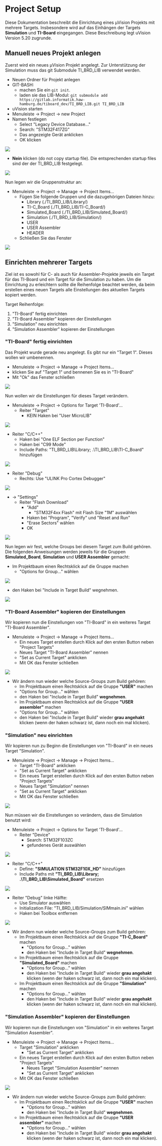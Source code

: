 # Project Setup
Diese Dokumentation beschreibt die Einrichtung eines µVision Projekts mit mehrere Targets. Insbesondere wird auf das Einhängen der Targets **Simulation** und **TI-Board** eingegangen.
Diese Beschreibung legt uVision Version 5.20 zugrunde.

## Manuell neues Projekt anlegen
Zuerst wird ein neues µVision Projekt angelegt. Zur Unterstützung der Simulation muss das git Submodule TI_BRD_LIB verwendet werden.  

* Neuen Ordner für Projekt anlegen
* GIT-BASH:
	* machen Sie ein `git init`.
	* laden sie das LIB-Modul: `git submodule add https://gitlab.informatik.haw-hamburg.de/tiboard_dev/TI_BRD_LIB.git TI_BRD_LIB`
* uVision starten
* Menuleiste -> Project -> new Project
* Namen festlegen
  * Select "Legacy Device Database..."
  * Search: "STM32F417ZG"
  * Das angezeigte Gerät anklicken
  * OK klicken

![](./images/TargetSelect_M4.png)
  * **Nein** klicken (do not copy startup file). Die entsprechenden startup files sind der der TI_BRD_LIB festgelegt.

![](./images/TargetSelect_M4_noStartup.png)

Nun legen wir die Gruppenstruktur an:
* Menuleiste -> Project -> Manage -> Project Items...
	* Fügen Sie folgende Gruppen und die dazugehörigen Dateien hinzu:
		* Library (./TI_BRD_LIB/Library/)
		* TI-C_Board (./TI_BRD_LIB/TI-C_Board/)
		* Simulated_Board (./TI_BRD_LIB/Simulated_Board/)
		* Simulation (./TI_BRD_LIB/Simulation/)
		* USER
		* USER Assembler
		* HEADER
	* Schließen Sie das Fenster

![](./images/TI-Board_Mng_Groups.png)

## Einrichten mehrerer Targets
Ziel ist es sowohl für C- als auch für Assembler-Projekte jeweils ein Target für das TI-Board und ein Target für die Simulation zu haben. Um die Einrichtung zu erleichtern sollte die Reihenfolge beachtet werden, da beim erstellen eines neuen Targets alle Einstellungen des aktuellen Targets kopiert werden.

Target Reihenfolge:
1. "TI-Board" fertig einrichten
3. "TI-Board Assembler" kopieren der Einstellungen
3. "Simulation" neu einrichten
4. "Simulation Assembler" kopieren der Einstellungen

### "TI-Board" fertig einrichten
Das Projekt wurde gerade neu angelegt. Es gibt nur ein "Target 1". Dieses wollen wir umbenennen.
* Menuleiste -> Project -> Manage -> Project Items...
* klicken Sie auf "Target 1" und bennenen Sie es in "TI-Board"
* Mit "Ok" das Fenster schließen

![](./images/TI-Board_Mng_Groups.png)

Nun wollen wir die Einstellungen für dieses Target verändern.
* Menuleiste -> Project -> Options for Target 'TI-Board'...
  * Reiter "Target"
    * KEIN Haken bei "User MicroLIB"

![](./images/TI-Board_Opt_Target.png)

  * Reiter "C/C++"
    * Haken bei "One ELF Section per Function"
    * Haken bei "C99 Mode"
    * Include Paths: "TI_BRD_LIB\Library; .\TI_BRD_LIB\TI-C_Board" hinzufügen

![](./images/TI-Board_Opt_CC++.png)
  * Reiter "Debug"
    * Rechts: Use "ULINK Pro Cortex Debugger"

![](./images/ULINK_Debugger.png)

  * -> "Settings"
      * Reiter "Flash Download"
        * "Add"
          * "STM32F4xx Flash" mit Flash Size "1M" auswählen
        * Haken bei "Program", "Verify" und "Reset and Run"
        * "Erase Sectors" wählen
        * OK

![](./images/Debugger_Settings.png)


Nun legen wir fest, welche Groups bei diesem Target zum Build gehören. Die folgenden Anweisungen werden jeweils für die Gruppen
**Simulated_Board**,
**Simulation** und
**USER Assembler**
gemacht:

* Im Projektbaum einen Rechtsklick auf die Gruppe machen
	* "Options for Group..." wählen

![](./images/Options_For_Group.png)
* den Haken bei "Include in Target Build" wegnehmen.

![](./images/Options_For_Group_Incl.png)

### "TI-Board Assembler" kopieren der Einstellungen
Wir kopieren nun die Einstellungen von "TI-Board" in ein weiteres Target "TI-Board Assembler".
* Menuleiste -> Project -> Manage -> Project Items...
	* Ein neues Target erstellen durch Klick auf den ersten Button neben "Project Targets"
	* Neues Target "TI-Board Assembler" nennen
	* "Set as Current Target" anklicken
	* Mit OK das Fenster schließen

![](./images/TI-Board-Assembler_Mng.png)

* Wir ändern nun wieder welche Source-Groups zum Build gehören:
	* Im Projektbaum einen Rechtsklick auf die Gruppe **"USER"** machen
	*	"Options for Group..." wählen
	* den Haken bei "Include in Target Build" **wegnehmen**.
	* Im Projektbaum einen Rechtsklick auf die Gruppe **"USER assembler"** machen
	*	"Options for Group..." wählen
	* den Haken bei "Include in Target Build" wieder **grau angehakt** klicken (wenn der haken schwarz ist, dann noch ein mal klicken).



### "Simulation" neu einrichten
Wir kopieren nun zu Beginn die Einstellungen von "TI-Board" in ein neues Target "Simulation".
* Menuleiste -> Project -> Manage -> Project Items...
	* Target "TI-Board" anklicken
	* "Set as Current Target" anklicken
	* Ein neues Target erstellen durch Klick auf den ersten Button neben "Project Targets"
	* Neues Target "Simulation" nennen
	* "Set as Current Target" anklicken
	* Mit OK das Fenster schließen

![](./images/Simulation_Mng.png)

Nun müssen wir die Einstellungen so verändern, dass die Simulation benutzt wird:
* Menuleiste -> Project -> Options for Target 'TI-Board'...
	* Reiter "Device"
		* Search: STM32F103ZC
		* gefundenes Gerät auswählen

![](./images/Simulation_Opt_Device.png)

* Reiter "C/C++"
	* Define: **"SIMULATION STM32F10X_HD"** hinzufügen
	* Include Paths mit __"TI_BRD_LIB\Library; .\TI_BRD_LIB\Simulated_Board"__ ersetzen

![](./images/Simulation_Opt_CC++.png)

* Reiter "Debug" linke Hälfte:
	* Use Simulator auswählen
	* Initialization File: "TI_BRD_LIB/Simulation/SIMmain.ini" wählen
	* Haken bei Toolbox entfernen

![](./images/Simulation_Opt_Debug.png)

* Wir ändern nun wieder welche Source-Groups zum Build gehören:
	* Im Projektbaum einen Rechtsklick auf die Gruppe **"TI-C_Board"** machen
		*	"Options for Group..." wählen
		* den Haken bei "Include in Target Build" **wegnehmen**.
	* Im Projektbaum einen Rechtsklick auf die Gruppe **"Simulated_Board"** machen
		*	"Options for Group..." wählen
		* den Haken bei "Include in Target Build" wieder **grau angehakt** klicken (wenn der haken schwarz ist, dann noch ein mal klicken).
	* Im Projektbaum einen Rechtsklick auf die Gruppe **"Simulation"** machen
		*	"Options for Group..." wählen
		* den Haken bei "Include in Target Build" wieder **grau angehakt** klicken (wenn der haken schwarz ist, dann noch ein mal klicken).


### "Simulation Assembler" kopieren der Einstellungen
Wir kopieren nun die Einstellungen von "Simulation" in ein weiteres Target "Simulation Assembler".
* Menuleiste -> Project -> Manage -> Project Items...
  * Target "Simulation" anklicken
    * "Set as Current Target" anklicken
  * Ein neues Target erstellen durch Klick auf den ersten Button neben "Project Targets"
    * Neues Target "Simulation Assembler" nennen
    * "Set as Current Target" anklicken
  * Mit OK das Fenster schließen

![](./images/Simulation-Assembler_Mng.png)

* Wir ändern nun wieder welche Source-Groups zum Build gehören:
	* Im Projektbaum einen Rechtsklick auf die Gruppe **"USER"** machen
	  *	"Options for Group..." wählen
	  * den Haken bei "Include in Target Build" **wegnehmen**.
	* Im Projektbaum einen Rechtsklick auf die Gruppe **"USER assembler"** machen
	  *	"Options for Group..." wählen
	  * den Haken bei "Include in Target Build" wieder **grau angehakt** klicken (wenn der haken schwarz ist, dann noch ein mal klicken).
